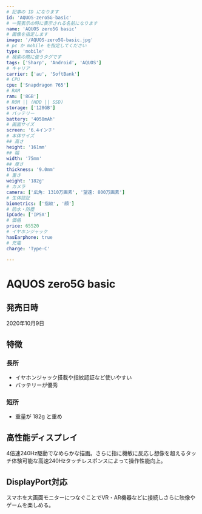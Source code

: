 ```yaml
---
# 記事の ID になります
id: 'AQUOS-zero5G-basic'
# 一覧表示の時に表示される名前になります
name: 'AQUOS zero5G basic'
# 画像を指定します
image: '/AQUOS-zero5G-basic.jpg'
# pc か mobile を指定してください
type: 'mobile'
# 検索の際に使うタグです
tags: ['Sharp', 'Android', 'AQUOS']
# キャリア
carrier: ['au', 'SoftBank']
# CPU
cpu: ['Snapdragon 765']
# RAM
ram: ['8GB']
# ROM || (HDD || SSD)
storage: ['128GB']
# バッテリー
battery: '4050mAh'
# 画面サイズ
screen: '6.4インチ'
# 本体サイズ
## 高さ
height: '161mm'
## 幅
width: '75mm'
## 厚さ
thickness: '9.0mm'
# 重さ
weight: '182g'
# カメラ
camera: ['広角: 1310万画素', '望遠: 800万画素']
# 生体認証
biometrics: ['指紋', '顔']
# 防水・防塵
ipCode: ['IP5X']
# 価格
price: 65520
# イヤホンジャック
hasEarphone: true
# 充電
charge: 'Type-C'

---
```


# AQUOS zero5G basic

## 発売日時

2020年10月9日
  
## 特徴

### 長所

- イヤホンジャック搭載や指紋認証など使いやすい
- バッテリーが優秀

### 短所
- 重量が 182g と重め

## 高性能ディスプレイ

4倍速240Hz駆動でなめらかな描画。さらに指に機敏に反応し想像を超えるタッチ体験可能な高速240Hzタッチレスポンスによって操作性能向上。

## DisplayPort対応

スマホを大画面モニターにつなぐことでVR・AR機器などに接続しさらに映像やゲームを楽しめる。
